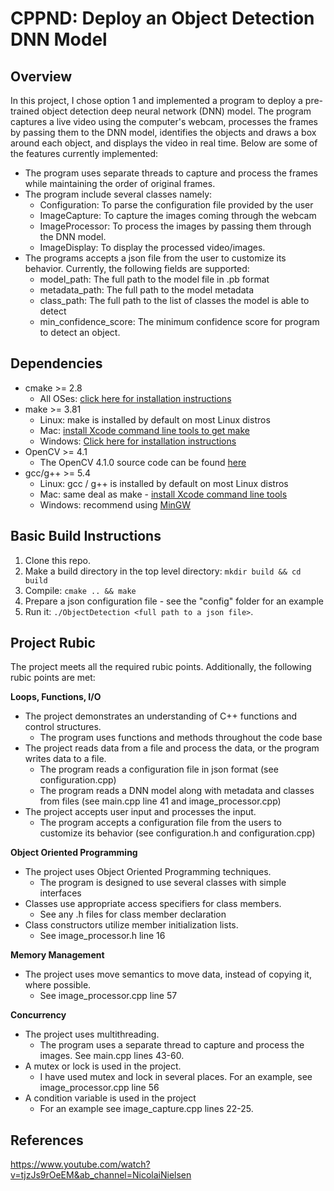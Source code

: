 # CPPND: Deploy an Object Detection DNN Model

## Overview

In this project, I chose option 1 and implemented a program to deploy a pre-trained object detection deep neural network (DNN) model. The program captures a live video using the computer's webcam, processes the frames by passing them to the DNN model, identifies the objects and draws a box around each object, and displays the video in real time. Below are some of the features currently implemented:

- The program uses separate threads to capture and process the frames while maintaining the order of original frames.
- The program include several classes namely:
    + Configuration: To parse the configuration file provided by the user
    + ImageCapture: To capture the images coming through the webcam
    + ImageProcessor: To process the images by passing them through the DNN model.
    + ImageDisplay: To display the processed video/images.
- The programs accepts a json file from the user to customize its behavior. Currently, the following fields are supported:
    + model_path: The full path to the model file in .pb format
    + metadata_path: The full path to the model metadata
    + class_path: The full path to the list of classes the model is able to detect
    + min_confidence_score: The minimum confidence score for program to detect an object.


## Dependencies 
* cmake >= 2.8
  * All OSes: [click here for installation instructions](https://cmake.org/install/)
* make >= 3.81
  * Linux: make is installed by default on most Linux distros
  * Mac: [install Xcode command line tools to get make](https://developer.apple.com/xcode/features/)
  * Windows: [Click here for installation instructions](http://gnuwin32.sourceforge.net/packages/make.htm)
* OpenCV >= 4.1
  * The OpenCV 4.1.0 source code can be found [here](https://github.com/opencv/opencv/tree/4.1.0)
* gcc/g++ >= 5.4
  * Linux: gcc / g++ is installed by default on most Linux distros
  * Mac: same deal as make - [install Xcode command line tools](https://developer.apple.com/xcode/features/)
  * Windows: recommend using [MinGW](http://www.mingw.org/)


## Basic Build Instructions

1. Clone this repo.
2. Make a build directory in the top level directory: `mkdir build && cd build`
3. Compile: `cmake .. && make`
4. Prepare a json configuration file - see the "config" folder for an example
4. Run it: `./ObjectDetection <full path to a json file>`.


## Project Rubic
The project meets all the required rubic points. Additionally, the following rubic points are met:

**Loops, Functions, I/O**
- The project demonstrates an understanding of C++ functions and control structures.
    - The program uses functions and methods throughout the code base
- The project reads data from a file and process the data, or the program writes data to a file.
    - The program reads a configuration file in json format (see configuration.cpp)
    - The program reads a DNN model along with metadata and classes from files (see main.cpp line 41 and image_processor.cpp)
- The project accepts user input and processes the input.
    - The program accepts a configuration file from the users to customize its behavior (see configuration.h and configuration.cpp)

**Object Oriented Programming**
- The project uses Object Oriented Programming techniques.
    - The program is designed to use several classes with simple interfaces 
- Classes use appropriate access specifiers for class members.
    - See any .h files for class member declaration  
- Class constructors utilize member initialization lists.
    - See image_processor.h line 16

**Memory Management**
- The project uses move semantics to move data, instead of copying it, where possible.
    - See image_processor.cpp line 57 

**Concurrency**
- The project uses multithreading.
    - The program uses a separate thread to capture and process the images. See main.cpp lines 43-60.
- A mutex or lock is used in the project.
    - I have used mutex and lock in several places. For an example, see image_processor.cpp line 56 
- A condition variable is used in the project
    - For an example see image_capture.cpp lines 22-25.


## References
https://www.youtube.com/watch?v=tjzJs9rOeEM&ab_channel=NicolaiNielsen
